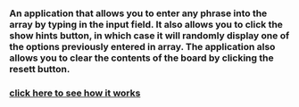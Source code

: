 ### An application that allows you to enter any phrase into the array by typing in the input field. It also allows you to click the show hints button, in which case it will randomly display one of the options previously entered in array. The application also allows you to clear the contents of the board by clicking the resett button.

### [click here to see how it works](https://marekzemla.github.io/Life-app/)
